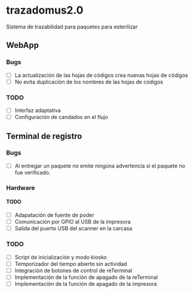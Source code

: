 # trazadomus2.0
Sistema de trazabilidad para paquetes para esterilizar 

## WebApp

### Bugs
-[ ] La actualización de las hojas de códigos crea nuevas hojas de códigos
-[ ] No evita duplicación de los nombres de las hojas de códigos

### TODO
-[ ] Interfaz adaptativa
-[ ] Configuración de candados en el flujo

## Terminal de registro
### Bugs
-[ ] Al entregar un paquete no emite ningúna advertencia si el paquete no fue verificado.

### Hardware
#### TODO
-[ ] Adapatación de fuente de poder
-[ ] Comunicación por GPIO al USB de la impresora
-[ ] Salida del puerto USB del scanner en la carcasa

### TODO
-[ ] Script de inicialización y modo kiosko
-[ ] Temporizador del tiempo abierto sin actividad
-[ ] Integración de botones de control de reTerminal
-[ ] Implementación de la función de apagado de la reTerminal
-[ ] Implementación de la función de apagado de la impresora

